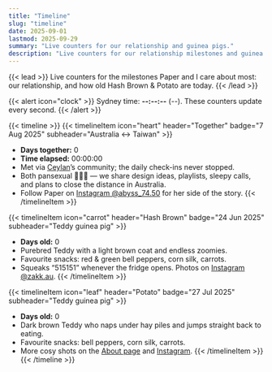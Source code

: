 ```yaml
---
title: "Timeline"
slug: "timeline"
date: 2025-09-01
lastmod: 2025-09-29
summary: "Live counters for our relationship and guinea pigs."
description: "Live counters for our relationship milestones and guinea pig birthdays, synced to Sydney time."
---
```


{{< lead >}}
Live counters for the milestones Paper and I care about most: our relationship, and how old Hash Brown & Potato are today.
{{< /lead >}}

{{< alert icon="clock" >}}
Sydney time: **<span data-sydney-now>--:--:--</span>** (<span data-sydney-zone>--</span>). These counters update every second.
{{< /alert >}}

{{< timeline >}}
{{< timelineItem icon="heart" header="Together" badge="7 Aug 2025" subheader="Australia ↔ Taiwan" >}}
- **Days together:** <span class="counter-days" data-counter-origin="2025-08-07T11:38:00+10:00" data-counter-format="days">0</span>
- **Time elapsed:** <span class="counter-time" data-counter-origin="2025-08-07T11:38:00+10:00" data-counter-format="time">00:00:00</span>
- Met via [Ceylan](https://www.youtube.com/@xilanceylan)’s community; the daily check-ins never stopped.
- Both pansexual 🩷💛🩵 — we share design ideas, playlists, sleepy calls, and plans to close the distance in Australia.
- Follow Paper on [Instagram @abyss_74.50](https://www.instagram.com/abyss_74.50/) for her side of the story.
{{< /timelineItem >}}

{{< timelineItem icon="carrot" header="Hash Brown" badge="24 Jun 2025" subheader="Teddy guinea pig" >}}
- **Days old:** <span class="counter-days" data-counter-origin="2025-06-24T00:00:00+10:00" data-counter-format="days">0</span>
- Purebred Teddy with a light brown coat and endless zoomies.
- Favourite snacks: red & green bell peppers, corn silk, carrots.
- Squeaks “515151” whenever the fridge opens. Photos on [Instagram @zakk.au](https://www.instagram.com/zakk.au/).
{{< /timelineItem >}}

{{< timelineItem icon="leaf" header="Potato" badge="27 Jul 2025" subheader="Teddy guinea pig" >}}
- **Days old:** <span class="counter-days" data-counter-origin="2025-07-27T00:00:00+10:00" data-counter-format="days">0</span>
- Dark brown Teddy who naps under hay piles and jumps straight back to eating.
- Favourite snacks: bell peppers, corn silk, carrots.
- More cosy shots on the [About page](/about/#potato) and [Instagram](https://www.instagram.com/zakk.au/).
{{< /timelineItem >}}
{{< /timeline >}}
